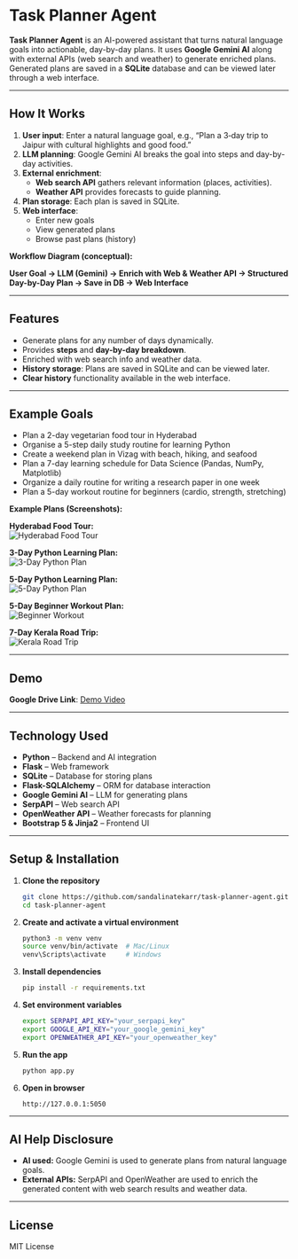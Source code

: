 # Task Planner Agent

**Task Planner Agent** is an AI-powered assistant that turns natural language goals into actionable, day-by-day plans. It uses **Google Gemini AI** along with external APIs (web search and weather) to generate enriched plans. Generated plans are saved in a **SQLite** database and can be viewed later through a web interface.

---

## How It Works

1. **User input**: Enter a natural language goal, e.g., “Plan a 3‑day trip to Jaipur with cultural highlights and good food.”
2. **LLM planning**: Google Gemini AI breaks the goal into steps and day-by-day activities.
3. **External enrichment**:  
   - **Web search API** gathers relevant information (places, activities).  
   - **Weather API** provides forecasts to guide planning.
4. **Plan storage**: Each plan is saved in SQLite.
5. **Web interface**:  
   - Enter new goals  
   - View generated plans  
   - Browse past plans (history)  

**Workflow Diagram (conceptual):**  

**User Goal → LLM (Gemini) → Enrich with Web & Weather API → Structured Day-by-Day Plan → Save in DB → Web Interface**

---

## Features

- Generate plans for any number of days dynamically.  
- Provides **steps** and **day-by-day breakdown**.  
- Enriched with web search info and weather data.  
- **History storage**: Plans are saved in SQLite and can be viewed later.  
- **Clear history** functionality available in the web interface.

---

## Example Goals

- Plan a 2-day vegetarian food tour in Hyderabad  
- Organise a 5-step daily study routine for learning Python  
- Create a weekend plan in Vizag with beach, hiking, and seafood  
- Plan a 7-day learning schedule for Data Science (Pandas, NumPy, Matplotlib)  
- Organize a daily routine for writing a research paper in one week  
- Plan a 5-day workout routine for beginners (cardio, strength, stretching)  

**Example Plans (Screenshots):**  

**Hyderabad Food Tour:**  
![Hyderabad Food Tour](screenshots/hyderabad-food-tour.png)

**3-Day Python Learning Plan:**  
![3-Day Python Plan](screenshots/python-3-day.png)

**5-Day Python Learning Plan:**  
![5-Day Python Plan](screenshots/python-5-day.png)

**5-Day Beginner Workout Plan:**  
![Beginner Workout](screenshots/beginner-workout-5day.png)

**7-Day Kerala Road Trip:**  
![Kerala Road Trip](screenshots/kerala-road-trip-7day.png)

---

## Demo

**Google Drive Link**: [Demo Video](https://drive.google.com/file/d/1oq6qeZMYIlgFYhMfP5Z6TeUYCAvZO1Jb/view?usp=sharing)

---

## Technology Used

- **Python** – Backend and AI integration  
- **Flask** – Web framework  
- **SQLite** – Database for storing plans  
- **Flask-SQLAlchemy** – ORM for database interaction  
- **Google Gemini AI** – LLM for generating plans  
- **SerpAPI** – Web search API  
- **OpenWeather API** – Weather forecasts for planning  
- **Bootstrap 5 & Jinja2** – Frontend UI  

---

## Setup & Installation

1. **Clone the repository**
    ```bash
    git clone https://github.com/sandalinatekarr/task-planner-agent.git
    cd task-planner-agent
    ```

2. **Create and activate a virtual environment**
    ```bash
    python3 -m venv venv
    source venv/bin/activate  # Mac/Linux
    venv\Scripts\activate     # Windows
    ```

3. **Install dependencies**
    ```bash
    pip install -r requirements.txt
    ```
 
4. **Set environment variables**
    ```bash
    export SERPAPI_API_KEY="your_serpapi_key"
    export GOOGLE_API_KEY="your_google_gemini_key"
    export OPENWEATHER_API_KEY="your_openweather_key"
    ```

5. **Run the app**
    ```bash
    python app.py
    ```

6. **Open in browser**
    ```
    http://127.0.0.1:5050
    ```

---

## AI Help Disclosure

- **AI used:** Google Gemini is used to generate plans from natural language goals.  
- **External APIs:** SerpAPI and OpenWeather are used to enrich the generated content with web search results and weather data.

---

## License

MIT License
